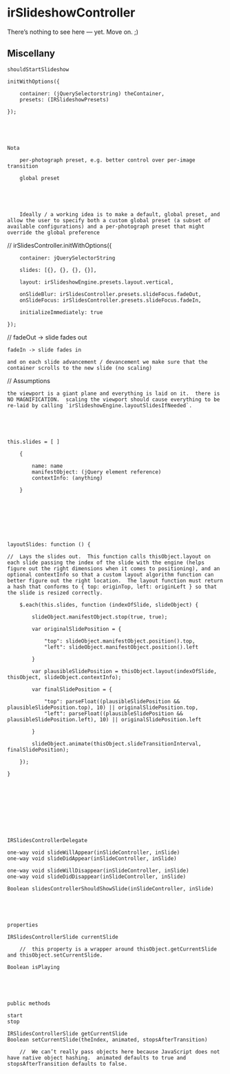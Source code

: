 #	irSlideshowController

There’s nothing to see here — yet.  Move on.  ;)





##	Miscellany

	shouldStartSlideshow
	
	initWithOptions({
	
		container: (jQuerySelectorstring) theContainer,	
		presets: (IRSlideshowPresets)
		
	});
	
	
	
	
	
	Nota
	
		per-photograph preset, e.g. better control over per-image transition
		
		global preset
		
		
		
		
		
		Ideally / a working idea is to make a default, global preset, and allow the user to specify both a custom global preset (a subset of available configurations) and a per-photograph preset that might override the global preference
		
		
		
		
		
	
	
	
	
	
//	irSlidesController.initWithOptions({

		container: jQuerySelectorString

		slides: [{}, {}, {}, {}],
		
		layout: irSlideshowEngine.presets.layout.vertical,
		
		onSlideBlur: irSlidesController.presets.slideFocus.fadeOut,
		onSlideFocus: irSlidesController.presets.slideFocus.fadeIn,
		
		initializeImmediately: true

	});





//	fadeOut -> slide fades out










	fadeIn -> slide fades in
	
	and on each slide advancement / devancement we make sure that the container scrolls to the new slide (no scaling)





//	Assumptions
	
	the viewport is a giant plane and everything is laid on it.  there is NO MAGNIFICATION.  scaling the viewport should cause everything to be re-laid by calling `irSlideshowEngine.layoutSlidesIfNeeded`.
		
	
	
	
	
	this.slides = [ ]
	
		{
		
			name: name
			manifestObject: (jQuery element reference)
			contextInfo: (anything)
		
		}
	
	
	
	
	
	
	
	
	layoutSlides: function () {

	//	Lays the slides out.  This function calls thisObject.layout on each slide passing the index of the slide with the engine (helps figure out the right dimensions when it comes to positioning), and an optional contextInfo so that a custom layout algorithm function can better figure out the right location.  The layout function must return a hash that conforms to { top: originTop, left: originLeft } so that the slide is resized correctly.

		$.each(this.slides, function (indexOfSlide, slideObject) {
		
			slideObject.manifestObject.stop(true, true);
			
			var originalSlidePosition = {
			
				"top": slideObject.manifestObject.position().top,
				"left": slideObject.manifestObject.position().left
			
			}
			
			var plausibleSlidePosition = thisObject.layout(indexOfSlide, thisObject, slideObject.contextInfo);
			
			var finalSlidePosition = {
			
				"top": parseFloat((plausibleSlidePosition && plausibleSlidePosition.top), 10) || originalSlidePosition.top,				
				"left": parseFloat((plausibleSlidePosition && plausibleSlidePosition.left), 10) || originalSlidePosition.left
			
			}
			
			slideObject.animate(thisObject.slideTransitionInterval, finalSlidePosition);
		
		});
	
	}
	
	
	
	
	
	
	
	
	
	
	IRSlidesControllerDelegate
	
	one-way void slideWillAppear(inSlideController, inSlide)
	one-way void slideDidAppear(inSlideController, inSlide)
	
	one-way void slideWillDisappear(inSlideController, inSlide)
	one-way void slideDidDisappear(inSlideController, inSlide)
	
	Boolean slidesControllerShouldShowSlide(inSlideController, inSlide)
	
	
	
	
	
	properties
	
	IRSlidesControllerSlide currentSlide

		//	this property is a wrapper around thisObject.getCurrentSlide and thisObject.setCurrentSlide.
	
	Boolean isPlaying
	
	
	
	
	
	public methods
	
	start
	stop
	
	IRSlidesControllerSlide getCurrentSlide
	Boolean setCurrentSlide(theIndex, animated, stopsAfterTransition)
	
		//	We can’t really pass objects here because JavaScript does not have native object hashing.  animated defaults to true and stopsAfterTransition defaults to false.
	
	



